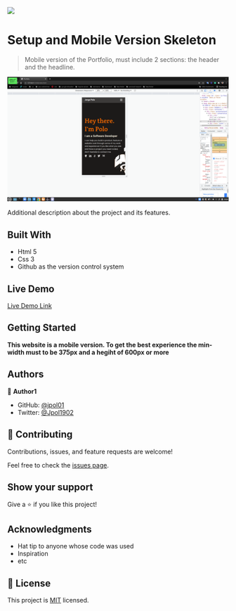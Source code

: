 ![](https://img.shields.io/badge/Microverse-blueviolet)

# Setup and Mobile Version Skeleton

> Mobile version of the Portfolio, must include 2 sections: the header and the headline.

![screenshot](./images/web.png)

Additional description about the project and its features.

## Built With

- Html 5
- Css 3
- Github as the version control system

## Live Demo

[Live Demo Link]( https://jpol01.github.io/Portfolio/)


## Getting Started

**This website is a mobile version. To get the best experience the min-width must to be 375px and a hegiht of 600px or more**


## Authors

👤 **Author1**

- GitHub: [@jpol01](https://github.com/jpol01)
- Twitter: [@Jpol1902](https://twitter.com/Jpol1902)




## 🤝 Contributing

Contributions, issues, and feature requests are welcome!

Feel free to check the [issues page](../../issues/).

## Show your support

Give a ⭐️ if you like this project!

## Acknowledgments

- Hat tip to anyone whose code was used
- Inspiration
- etc

## 📝 License

This project is [MIT](./MIT.md) licensed.
